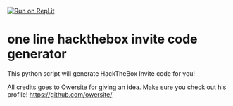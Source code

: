 [![Run on Repl.it](https://repl.it/badge/github/flowitoo/hackthebox-invite-generator)](https://repl.it/github/flowitoo/hackthebox-invite-generator)

# one line hackthebox invite code generator
This python script will generate HackTheBox Invite code for you!

All credits goes to Owersite for giving an idea. Make sure you check out his profile!
https://github.com/owersite/
